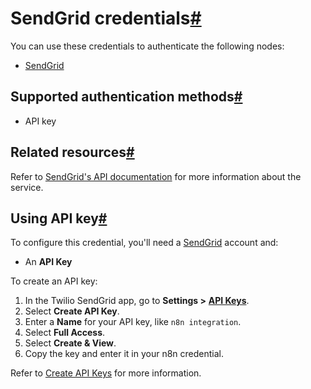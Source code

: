 [](https://github.com/n8n-io/n8n-docs/edit/main/docs/integrations/builtin/credentials/sendgrid.md "Edit this page")

# SendGrid credentials[#](#sendgrid-credentials "Permanent link")

You can use these credentials to authenticate the following nodes:

*   [SendGrid](../../app-nodes/n8n-nodes-base.sendgrid/)

## Supported authentication methods[#](#supported-authentication-methods "Permanent link")

*   API key

## Related resources[#](#related-resources "Permanent link")

Refer to [SendGrid's API documentation](https://www.twilio.com/docs/sendgrid/api-reference) for more information about the service.

## Using API key[#](#using-api-key "Permanent link")

To configure this credential, you'll need a [SendGrid](https://sendgrid.com) account and:

*   An **API Key**

To create an API key:

1.  In the Twilio SendGrid app, go to **Settings >** [**API Keys**](https://app.sendgrid.com/settings/api_keys).
2.  Select **Create API Key**.
3.  Enter a **Name** for your API key, like `n8n integration`.
4.  Select **Full Access**.
5.  Select **Create & View**.
6.  Copy the key and enter it in your n8n credential.

Refer to [Create API Keys](https://www.twilio.com/docs/sendgrid/api-reference/api-keys/create-api-keys) for more information.